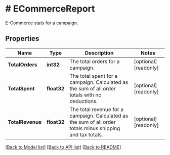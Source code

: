 # # ECommerceReport
E-Commerce stats for a campaign.

## Properties 


Name | Type | Description | Notes
------------ | ------------- | ------------- | -------------
**TotalOrders**| **int32** | The total orders for a campaign.  | [optional] [readonly]
**TotalSpent**| **float32** | The total spent for a campaign. Calculated as the sum of all order totals with no deductions.  | [optional] [readonly]
**TotalRevenue**| **float32** | The total revenue for a campaign. Calculated as the sum of all order totals minus shipping and tax totals.  | [optional] [readonly]


[[Back to Model list]](../../README.md#models) [[Back to API list]](../../README.md#endpoints) [[Back to README]](../../README.md)

